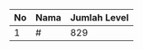 | No | Nama            | Jumlah Level |
|----|-----------------|--------------|
| 1  | #    |    829        |
